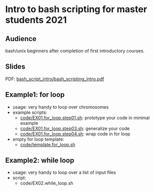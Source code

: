 # Intro to bash scripting for master students 2021

## Audience
bash/unix beginners after completion of first introductory courses.
## Slides
PDF: [bash_script_intro/bash_scripting_intro.pdf](bash_scripting_intro.pdf) 
## Example1: for loop
* usage: very handy to loop over chromosomes
* example scripts:
  * [code/EX01.for_loop.step01.sh](EX01.for_loop.step01.sh): prototype your code in minimal example
  * [code/EX01.for_loop.step03.sh](EX01.for_loop.step03.sh): generalize your code
  * [code/EX01.for_loop.step04.sh](EX01.for_loop.step04.sh): wrap code in for loop
* empty for loop template:
  * [code/template.for_loop.sh](template.for_loop.sh)

## Example2: while loop
* usage: very handy to loop over a list of input files
* script: 
  * code/EX02.while_loop.sh

